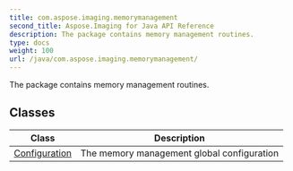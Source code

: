 ```yaml
---
title: com.aspose.imaging.memorymanagement
second_title: Aspose.Imaging for Java API Reference
description: The package contains memory management routines.
type: docs
weight: 100
url: /java/com.aspose.imaging.memorymanagement/
---
```


The package contains memory management routines.


## Classes

| Class | Description |
| --- | --- |
| [Configuration](../com.aspose.imaging.memorymanagement/configuration) | The memory management global configuration |
